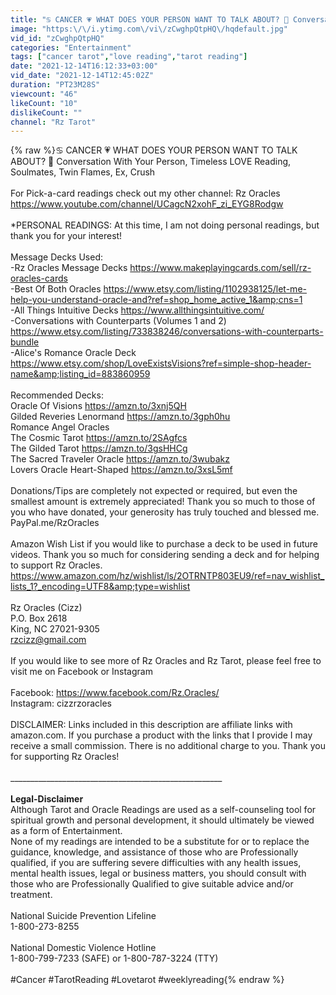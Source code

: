 ```yaml
---
title: "♋ CANCER 💗 WHAT DOES YOUR PERSON WANT TO TALK ABOUT? 💌 Conversation With Your Person"
image: "https:\/\/i.ytimg.com\/vi\/zCwghpQtpHQ\/hqdefault.jpg"
vid_id: "zCwghpQtpHQ"
categories: "Entertainment"
tags: ["cancer tarot","love reading","tarot reading"]
date: "2021-12-14T16:12:33+03:00"
vid_date: "2021-12-14T12:45:02Z"
duration: "PT23M28S"
viewcount: "46"
likeCount: "10"
dislikeCount: ""
channel: "Rz Tarot"
---
```

{% raw %}♋ CANCER 💗 WHAT DOES YOUR PERSON WANT TO TALK ABOUT? 💌 Conversation With Your Person, Timeless LOVE Reading, Soulmates, Twin Flames, Ex, Crush<br /><br />For Pick-a-card readings check out my other channel:  Rz Oracles <a rel="nofollow" target="blank" href="https://www.youtube.com/channel/UCagcN2xohF_zi_EYG8Rodgw">https://www.youtube.com/channel/UCagcN2xohF_zi_EYG8Rodgw</a><br /><br />*PERSONAL READINGS: At this time, I am not doing personal readings, but thank you for your interest!<br /><br />Message Decks Used: <br />-Rz Oracles Message Decks <a rel="nofollow" target="blank" href="https://www.makeplayingcards.com/sell/rz-oracles-cards">https://www.makeplayingcards.com/sell/rz-oracles-cards</a><br />-Best Of Both Oracles <a rel="nofollow" target="blank" href="https://www.etsy.com/listing/1102938125/let-me-help-you-understand-oracle-and?ref=shop_home_active_1&amp;cns=1">https://www.etsy.com/listing/1102938125/let-me-help-you-understand-oracle-and?ref=shop_home_active_1&amp;cns=1</a><br />-All Things Intuitive Decks <a rel="nofollow" target="blank" href="https://www.allthingsintuitive.com/">https://www.allthingsintuitive.com/</a><br />-Conversations with Counterparts (Volumes 1 and 2) <a rel="nofollow" target="blank" href="https://www.etsy.com/listing/733838246/conversations-with-counterparts-bundle">https://www.etsy.com/listing/733838246/conversations-with-counterparts-bundle</a><br />-Alice's Romance Oracle Deck <a rel="nofollow" target="blank" href="https://www.etsy.com/shop/LoveExistsVisions?ref=simple-shop-header-name&amp;listing_id=883860959">https://www.etsy.com/shop/LoveExistsVisions?ref=simple-shop-header-name&amp;listing_id=883860959</a><br /><br />Recommended Decks:<br />Oracle Of Visions <a rel="nofollow" target="blank" href="https://amzn.to/3xnj5QH">https://amzn.to/3xnj5QH</a><br />Gilded Reveries Lenormand <a rel="nofollow" target="blank" href="https://amzn.to/3gph0hu">https://amzn.to/3gph0hu</a><br />Romance Angel Oracles <br />The Cosmic Tarot <a rel="nofollow" target="blank" href="https://amzn.to/2SAgfcs">https://amzn.to/2SAgfcs</a><br />The Gilded Tarot <a rel="nofollow" target="blank" href="https://amzn.to/3gsHHCg">https://amzn.to/3gsHHCg</a><br />The Sacred Traveler Oracle <a rel="nofollow" target="blank" href="https://amzn.to/3wubakz">https://amzn.to/3wubakz</a><br />Lovers Oracle Heart-Shaped <a rel="nofollow" target="blank" href="https://amzn.to/3xsL5mf">https://amzn.to/3xsL5mf</a><br /><br />Donations/Tips are completely not expected or required, but even the smallest amount is extremely appreciated! Thank you so much to those of you who have donated, your generosity has truly touched and blessed me.  <br />PayPal.me/RzOracles<br /><br />Amazon Wish List if you would like to purchase a deck to be used in future videos. Thank you so much for considering sending a deck and for helping to support Rz Oracles.  <br /><a rel="nofollow" target="blank" href="https://www.amazon.com/hz/wishlist/ls/2OTRNTP803EU9/ref=nav_wishlist_lists_1?_encoding=UTF8&amp;type=wishlist">https://www.amazon.com/hz/wishlist/ls/2OTRNTP803EU9/ref=nav_wishlist_lists_1?_encoding=UTF8&amp;type=wishlist</a><br /><br />Rz Oracles (Cizz)<br />P.O. Box 2618<br />King, NC 27021-9305<br />rzcizz@gmail.com<br /><br />If you would like to see more of Rz Oracles and Rz Tarot, please feel free to visit me on Facebook or Instagram<br /><br />Facebook: <a rel="nofollow" target="blank" href="https://www.facebook.com/Rz.Oracles/">https://www.facebook.com/Rz.Oracles/</a><br />Instagram: cizzrzoracles<br /><br />DISCLAIMER: Links included in this description are affiliate links with amazon.com. If you purchase a product with the links that I provide I may receive a small commission. There is no additional charge to you. Thank you for supporting Rz Oracles!<br /><br />_____________________________________________________<br /><br />**Legal-Disclaimer**<br />Although Tarot and Oracle Readings are used as a self-counseling tool for spiritual growth and personal development, it should ultimately be viewed as a form of Entertainment.<br />None of my readings are intended to be a substitute for or to replace the guidance, knowledge, and assistance of those who are Professionally qualified, if you are suffering severe difficulties with any health issues, mental health issues, legal or business matters, you should consult with those who are Professionally Qualified to give suitable advice and/or treatment.<br /><br />National Suicide Prevention Lifeline<br />1-800-273-8255<br /><br />National Domestic Violence Hotline <br />1-800-799-7233 (SAFE) or  1-800-787-3224 (TTY)<br /><br />#Cancer #TarotReading #Lovetarot #weeklyreading{% endraw %}
